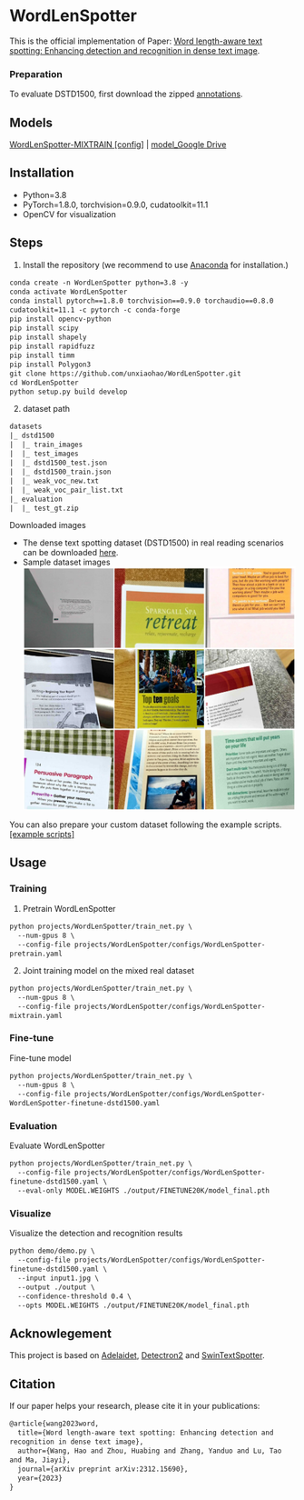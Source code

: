 
# WordLenSpotter

This is the official implementation of Paper: [Word length-aware text spotting: Enhancing detection and recognition in dense text image](https://arxiv.org/abs/2312.15690). 

### Preparation
To evaluate DSTD1500, first download the zipped [annotations](https://drive.usercontent.google.com/download?id=1NnFu_x39ZvOc9Yn4ZipSMvZDySIz8jea&export=download&authuser=0&confirm=t&uuid=7f0a35b7-6813-419d-9783-3784e0c791ff&at=APZUnTXpmtOKqW6YtKAwPvW-KUVF:1709107009429).

## Models
[WordLenSpotter-MIXTRAIN [config]](https://github.com/unxiaohao/WordLenSpotter/blob/main/projects/WordLenSpotter/configs/WordLenSpotter-mixtrain.yaml) \| [model_Google Drive](https://drive.google.com/file/d/1oI8fSImCfIJ7g3w1bwscWnsM16mTNhP8/view?usp=drive_link) 

## Installation
- Python=3.8
- PyTorch=1.8.0, torchvision=0.9.0, cudatoolkit=11.1
- OpenCV for visualization

## Steps
1. Install the repository (we recommend to use [Anaconda](https://www.anaconda.com/) for installation.)
```
conda create -n WordLenSpotter python=3.8 -y
conda activate WordLenSpotter
conda install pytorch==1.8.0 torchvision==0.9.0 torchaudio==0.8.0 cudatoolkit=11.1 -c pytorch -c conda-forge
pip install opencv-python
pip install scipy
pip install shapely
pip install rapidfuzz
pip install timm
pip install Polygon3
git clone https://github.com/unxiaohao/WordLenSpotter.git
cd WordLenSpotter
python setup.py build develop
```

2. dataset path
```
datasets
|_ dstd1500
|  |_ train_images
|  |_ test_images
|  |_ dstd1500_test.json
|  |_ dstd1500_train.json
|  |_ weak_voc_new.txt
|  |_ weak_voc_pair_list.txt
|_ evaluation
|  |_ test_gt.zip
```
Downloaded images
- The dense text spotting dataset (DSTD1500) in real reading scenarios can be downloaded [here](https://drive.google.com/file/d/1qajTH8h7BZaqdeKvzYQeRskRVNvLzldp/view?usp=drive_link).
- Sample dataset images <img src="https://github.com/unxiaohao/WordLenSpotter/blob/main/demo/datasets_sample.png" style="zoom: 50%;" />

You can also prepare your custom dataset following the example scripts.
[[example scripts]](https://drive.google.com/file/d/1eb7g2v0NkjlICYdiKbWRe2bjPj-bxree/view?usp=drive_link)

## Usage
### Training
1. Pretrain WordLenSpotter

```
python projects/WordLenSpotter/train_net.py \
  --num-gpus 8 \
  --config-file projects/WordLenSpotter/configs/WordLenSpotter-pretrain.yaml
```

2. Joint training  model on the mixed real dataset

```
python projects/WordLenSpotter/train_net.py \
  --num-gpus 8 \
  --config-file projects/WordLenSpotter/configs/WordLenSpotter-mixtrain.yaml
```
### Fine-tune
Fine-tune model

```
python projects/WordLenSpotter/train_net.py \
  --num-gpus 8 \
  --config-file projects/WordLenSpotter/configs/WordLenSpotter-WordLenSpotter-finetune-dstd1500.yaml
```
### Evaluation
Evaluate WordLenSpotter

```
python projects/WordLenSpotter/train_net.py \
  --config-file projects/WordLenSpotter/configs/WordLenSpotter-finetune-dstd1500.yaml \
  --eval-only MODEL.WEIGHTS ./output/FINETUNE20K/model_final.pth
```
### Visualize
Visualize the detection and recognition results

```
python demo/demo.py \
  --config-file projects/WordLenSpotter/configs/WordLenSpotter-finetune-dstd1500.yaml \
  --input input1.jpg \
  --output ./output \
  --confidence-threshold 0.4 \
  --opts MODEL.WEIGHTS ./output/FINETUNE20K/model_final.pth
```

## Acknowlegement
This project is based on [Adelaidet](https://github.com/aim-uofa/AdelaiDet), [Detectron2](https://github.com/facebookresearch/detectron2) and [SwinTextSpotter](https://github.com/mxin262/SwinTextSpotter).

## Citation

If our paper helps your research, please cite it in your publications:

```BibText
@article{wang2023word,
  title={Word length-aware text spotting: Enhancing detection and recognition in dense text image},
  author={Wang, Hao and Zhou, Huabing and Zhang, Yanduo and Lu, Tao and Ma, Jiayi},
  journal={arXiv preprint arXiv:2312.15690},
  year={2023}
}
```
